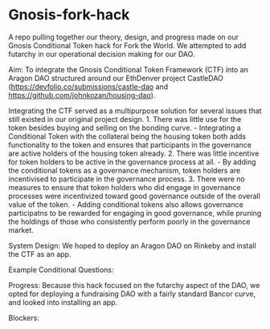 # Gnosis-fork-hack
A repo pulling together our theory, design, and progress made on our Gnosis Conditional Token hack for Fork the World. We attempted to add futarchy in our operational decision making for our DAO.

Aim:
To integrate the Gnosis Conditional Token Framework (CTF) into an Aragon DAO structured around our EthDenver project CastleDAO (https://devfolio.co/submissions/castle-dao and https://github.com/johnkozan/housing-dao). 

Integrating the CTF served as a multipurpose solution for several issues that still existed in our original project design.
        1. There was little use for the token besides buying and selling on the bonding curve.
            - Integrating a Conditional Token with the collateral being the housing token both adds functionality to the token and ensures that participants in the governance are active holders of the housing token already.
        2. There was little incentive for token holders to be active in the governance process at all.
            - By adding the conditional tokens as a governance mechanism, token holders are incentivised to participate in the governance process.
        3. There were no measures to ensure that token holders who did engage in governance processes were incentivized toward good governance outside of the overall value of the token.
            -  Adding conditional tokens also allows governance participatns to be rewarded for engaging in good governance, while pruning the holdings of those who consistently perform poorly in the governance market.


System Design:
We hoped to deploy an Aragon DAO on Rinkeby and install the CTF as an app.



Example Conditional Questions:



Progress:
Because this hack focused on the futarchy aspect of the DAO, we opted for deploying a fundraising DAO with a fairly standard Bancor curve, and looked into installing an app. 


Blockers:




